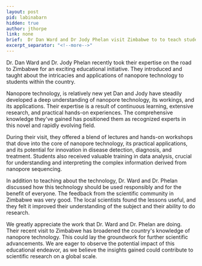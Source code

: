 ```yaml
---
layout: post
pid: labinabarn
hidden: true
author: jthorpe
link: none
brief:  Dr Dan Ward and Dr Jody Phelan visit Zimbabwe to to teach students about nanopore technology
excerpt_separator: "<!--more-->"
---
```


Dr. Dan Ward and Dr. Jody Phelan recently took their expertise on the road to Zimbabwe for an exciting educational initiative. They introduced and taught about the intricacies and applications of nanopore technology to students within the country.

Nanopore technology, is relatively new yet Dan and Jody have steadily developed a deep understanding of nanopore technology, its workings, and its applications. Their expertise is a result of continuous learning, extensive research, and practical hands-on experiences. The comprehensive knowledge they've gained has positioned them as recognized experts in this novel and rapidly evolving field.

During their visit, they offered a blend of lectures and hands-on workshops that dove into the core of nanopore technology, its practical applications, and its potential for innovation in disease detection, diagnosis, and treatment. Students also received valuable training in data analysis, crucial for understanding and interpreting the complex information derived from nanopore sequencing.

In addition to teaching about the technology, Dr. Ward and Dr. Phelan discussed how this technology should be used responsibly and for the benefit of everyone. The feedback from the scientific community in Zimbabwe was very good. The local scientists found the lessons useful, and they felt it improved their understanding of the subject and their ability to do research.

We greatly appreciate the work that Dr. Ward and Dr. Phelan are doing. Their recent visit to Zimbabwe has broadened the country's knowledge of nanopore technology. This could lay the groundwork for further scientific advancements. We are eager to observe the potential impact of this educational endeavor, as we believe the insights gained could contribute to scientific research on a global scale.